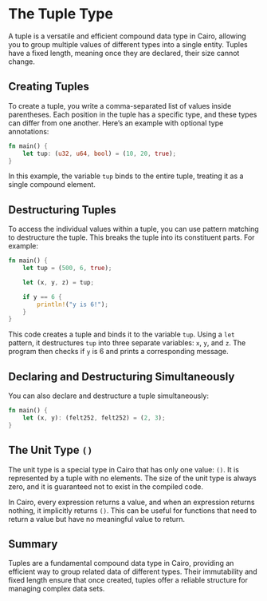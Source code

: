# The Tuple Type

A tuple is a versatile and efficient compound data type in Cairo, allowing you to group multiple values of different types into a single entity. Tuples have a fixed length, meaning once they are declared, their size cannot change.

## Creating Tuples

To create a tuple, you write a comma-separated list of values inside parentheses. Each position in the tuple has a specific type, and these types can differ from one another. Here’s an example with optional type annotations:

```rust
fn main() {
    let tup: (u32, u64, bool) = (10, 20, true);
}
```

In this example, the variable `tup` binds to the entire tuple, treating it as a single compound element.

## Destructuring Tuples

To access the individual values within a tuple, you can use pattern matching to destructure the tuple. This breaks the tuple into its constituent parts. For example:

```rust
fn main() {
    let tup = (500, 6, true);

    let (x, y, z) = tup;

    if y == 6 {
        println!("y is 6!");
    }
}
```

This code creates a tuple and binds it to the variable `tup`. Using a `let` pattern, it destructures `tup` into three separate variables: `x`, `y`, and `z`. The program then checks if `y` is 6 and prints a corresponding message.

## Declaring and Destructuring Simultaneously

You can also declare and destructure a tuple simultaneously:

```rust
fn main() {
    let (x, y): (felt252, felt252) = (2, 3);
}
```

## The Unit Type `()`

The unit type is a special type in Cairo that has only one value: `()`. It is represented by a tuple with no elements. The size of the unit type is always zero, and it is guaranteed not to exist in the compiled code.

In Cairo, every expression returns a value, and when an expression returns nothing, it implicitly returns `()`. This can be useful for functions that need to return a value but have no meaningful value to return.

## Summary

Tuples are a fundamental compound data type in Cairo, providing an efficient way to group related data of different types. Their immutability and fixed length ensure that once created, tuples offer a reliable structure for managing complex data sets.
